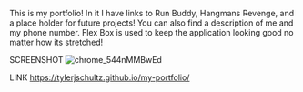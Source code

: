 This is my portfolio! In it I have links to Run Buddy, Hangmans Revenge, and a place holder for future projects! You can also find a description of me and my phone number. Flex Box is used to keep the application looking good no matter how its stretched!

SCREENSHOT
![chrome_544nMMBwEd](https://user-images.githubusercontent.com/91679514/156999636-b3c01617-7908-42be-ba7d-ad51ac1a44b9.png)


LINK
https://tylerjschultz.github.io/my-portfolio/
